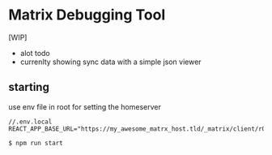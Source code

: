 # Matrix Debugging Tool

[WIP]

-   alot todo
-   currenlty showing sync data with a simple json viewer

## starting

use env file in root for setting the homeserver

```
//.env.local
REACT_APP_BASE_URL="https://my_awesome_matrx_host.tld/_matrix/client/r0/
```

```sh
$ npm run start
```
